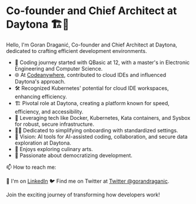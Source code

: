 # Co-founder and Chief Architect at Daytona 🏗️🔧

Hello, I'm Goran Draganić, Co-founder and Chief Architect at Daytona, dedicated to crafting efficient development environments.

* 🚀 Coding journey started with QBasic at 12, with a master's in Electronic Engineering and Computer Science.
* 🌐 At [Codeanywhere](https://www.codeanywhere.com/), contributed to cloud IDEs and influenced Daytona's approach.
* 🛠️ Recognized Kubernetes' potential for cloud IDE workspaces, enhancing efficiency.
* 🏗️ Pivotal role at Daytona, creating a platform known for speed, efficiency, and accessibility.
* 🔧 Leveraging tech like Docker, Kubernetes, Kata containers, and Sysbox for robust, secure infrastructure.
* 🧑‍💼 Dedicated to simplifying onboarding with standardized settings.
* 🌟 Vision: AI tools for AI-assisted coding, collaboration, and secure data exploration at Daytona.
* 🍳 Enjoys exploring culinary arts.
* 💬 Passionate about democratizing development.

📫 How to reach me:

🏢 I'm on [LinkedIn](https://www.linkedin.com/in/goran-draganic/)
🐦 Find me on Twitter at [Twitter @gorandraganic](https://twitter.com/gorandraganic).

Join the exciting journey of transforming how developers work!

<!--
**gdraganic/gdraganic** is a ✨ _special_ ✨ repository because its `README.md` (this file) appears on your GitHub profile.

Here are some ideas to get you started:

- 🔭 I’m currently working on ...
- 🌱 I’m currently learning ...
- 👯 I’m looking to collaborate on ...
- 🤔 I’m looking for help with ...
- 💬 Ask me about ...
- 📫 How to reach me: ...
- 😄 Pronouns: ...
- ⚡ Fun fact: ...
-->
